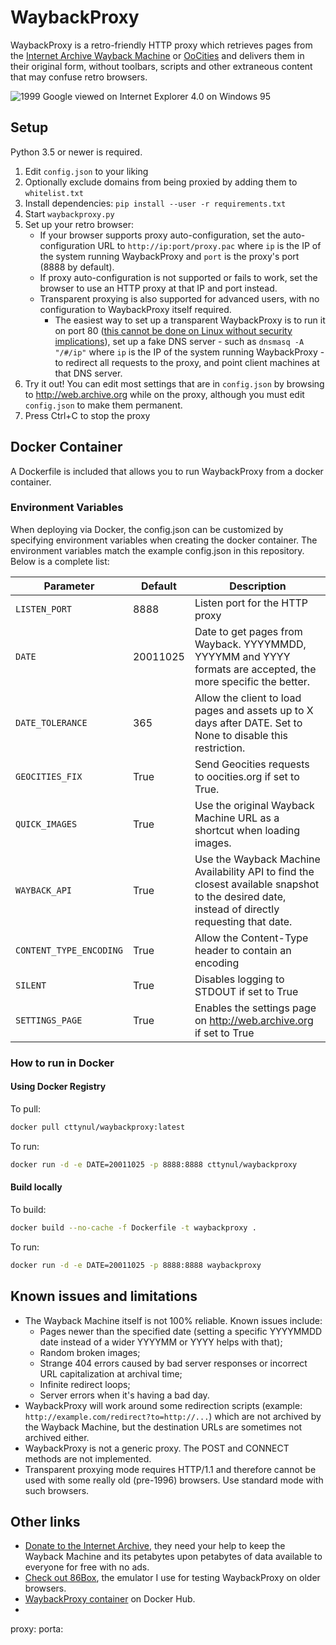 # WaybackProxy

WaybackProxy is a retro-friendly HTTP proxy which retrieves pages from the [Internet Archive Wayback Machine](http://web.archive.org) or [OoCities](http://www.oocities.org) and delivers them in their original form, without toolbars, scripts and other extraneous content that may confuse retro browsers.

![1999 Google viewed on Internet Explorer 4.0 on Windows 95](http://i.imgur.com/tXsLc6O.png)

## Setup

Python 3.5 or newer is required.

1. Edit `config.json` to your liking
2. Optionally exclude domains from being proxied by adding them to `whitelist.txt`
3. Install dependencies: `pip install --user -r requirements.txt`
4. Start `waybackproxy.py`
5. Set up your retro browser:
	* If your browser supports proxy auto-configuration, set the auto-configuration URL to `http://ip:port/proxy.pac` where `ip` is the IP of the system running WaybackProxy and `port` is the proxy's port (8888 by default).
	* If proxy auto-configuration is not supported or fails to work, set the browser to use an HTTP proxy at that IP and port instead.
	* Transparent proxying is also supported for advanced users, with no configuration to WaybackProxy itself required.
		* The easiest way to set up a transparent WaybackProxy is to run it on port 80 ([this cannot be done on Linux without security implications](https://unix.stackexchange.com/questions/87348/capabilities-for-a-script-on-linux)\), set up a fake DNS server - such as `dnsmasq -A "/#/ip"` where `ip` is the IP of the system running WaybackProxy - to redirect all requests to the proxy, and point client machines at that DNS server.
6. Try it out! You can edit most settings that are in `config.json` by browsing to http://web.archive.org while on the proxy, although you must edit `config.json` to make them permanent.
7. Press Ctrl+C to stop the proxy

## Docker Container

A Dockerfile is included that allows you to run WaybackProxy from a docker container. 

### Environment Variables

When deploying via Docker, the config.json can be customized by specifying environment variables when creating the docker container. The environment variables match the example config.json in this repository. Below is a complete list:

| Parameter        | Default | Description                            |
|------------------|---------|----------------------------------------|
| `LISTEN_PORT` | 8888 | Listen port for the HTTP proxy |
| `DATE` | 20011025 | Date to get pages from Wayback. YYYYMMDD, YYYYMM and YYYY formats are accepted, the more specific the better.|
| `DATE_TOLERANCE` | 365 | Allow the client to load pages and assets up to X days after DATE. Set to None to disable this restriction.|
| `GEOCITIES_FIX` | True | Send Geocities requests to oocities.org if set to True. |
| `QUICK_IMAGES` | True | Use the original Wayback Machine URL as a shortcut when loading images. |
| `WAYBACK_API` | True | Use the Wayback Machine Availability API to find the closest available snapshot to the desired date, instead of directly requesting that date.|
| `CONTENT_TYPE_ENCODING` | True | Allow the Content-Type header to contain an encoding |
| `SILENT` | True | Disables logging to STDOUT if set to True |
| `SETTINGS_PAGE` | True | Enables the settings page on http://web.archive.org if set to True |

### How to run in Docker

#### Using Docker Registry

To pull:

```bash
docker pull cttynul/waybackproxy:latest
```
To run:

```bash
docker run -d -e DATE=20011025 -p 8888:8888 cttynul/waybackproxy
```

#### Build locally

To build:

```bash
docker build --no-cache -f Dockerfile -t waybackproxy .
```
To run:

```bash
docker run -d -e DATE=20011025 -p 8888:8888 waybackproxy
```

## Known issues and limitations

* The Wayback Machine itself is not 100% reliable. Known issues include:
  * Pages newer than the specified date (setting a specific YYYYMMDD date instead of a wider YYYYMM or YYYY helps with that);
  * Random broken images;
  * Strange 404 errors caused by bad server responses or incorrect URL capitalization at archival time;
  * Infinite redirect loops;
  * Server errors when it's having a bad day.
* WaybackProxy will work around some redirection scripts (example: `http://example.com/redirect?to=http://...`) which are not archived by the Wayback Machine, but the destination URLs are sometimes not archived either.
* WaybackProxy is not a generic proxy. The POST and CONNECT methods are not implemented.
* Transparent proxying mode requires HTTP/1.1 and therefore cannot be used with some really old (pre-1996) browsers. Use standard mode with such browsers.

## Other links

* [Donate to the Internet Archive](https://archive.org/donate/), they need your help to keep the Wayback Machine and its petabytes upon petabytes of data available to everyone for free with no ads.
* [Check out 86Box](https://86box.net), the emulator I use for testing WaybackProxy on older browsers.
* [WaybackProxy container](https://hub.docker.com/r/cttynul/waybackproxy) on Docker Hub.
* 
proxy:
porta:
